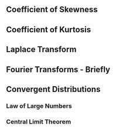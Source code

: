 
## Coefficient of Skewness


## Coefficient of Kurtosis


## Laplace Transform


## Fourier Transforms - Briefly


## Convergent Distributions


### Law of Large Numbers

### Central Limit Theorem



